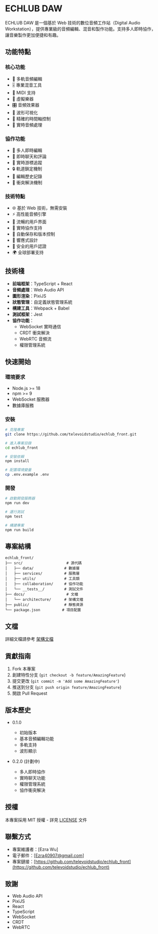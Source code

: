 # ECHLUB DAW

ECHLUB DAW 是一個基於 Web 技術的數位音頻工作站（Digital Audio Workstation），提供專業級的音頻編輯、混音和製作功能。支持多人即時協作，讓音樂製作更加便捷和有趣。

## 功能特點

### 核心功能

- 🎵 多軌音頻編輯
- 🎚️ 專業混音工具
- 🎼 MIDI 支持
- 🎹 虛擬樂器
- 🎛️ 音頻效果器
- 🎨 波形可視化
- 🎯 精確的時間軸控制
- 🔄 實時音頻處理

### 協作功能

- 👥 多人即時編輯
- 💬 即時聊天和評論
- 👀 實時游標追蹤
- 🔒 軌道鎖定機制
- 📝 編輯歷史記錄
- 🔄 衝突解決機制

### 技術特點

- 🌐 基於 Web 技術，無需安裝
- ⚡ 高性能音頻引擎
- 🎨 流暢的用戶界面
- 🔄 實時協作支持
- 💾 自動保存和版本控制
- 📱 響應式設計
- 🔐 安全的用戶認證
- 🌍 全球部署支持

## 技術棧

- **前端框架**：TypeScript + React
- **音頻處理**：Web Audio API
- **圖形渲染**：PixiJS
- **狀態管理**：自定義狀態管理系統
- **構建工具**：Webpack + Babel
- **測試框架**：Jest
- **協作功能**：
  - WebSocket 實時通信
  - CRDT 衝突解決
  - WebRTC 音頻流
  - 權限管理系統

## 快速開始

### 環境要求

- Node.js >= 18
- npm >= 9
- WebSocket 服務器
- 數據庫服務

### 安裝

```bash
# 克隆專案
git clone https://github.com/televoidstudio/echlub_front.git

# 進入專案目錄
cd echlub_front

# 安裝依賴
npm install

# 配置環境變量
cp .env.example .env
```

### 開發

```bash
# 啟動開發服務器
npm run dev

# 運行測試
npm test

# 構建專案
npm run build
```

## 專案結構

```
echlub_front/
├── src/                    # 源代碼
│   ├── data/              # 數據層
│   ├── services/          # 服務層
│   ├── utils/             # 工具類
│   ├── collaboration/     # 協作功能
│   └── __tests__/         # 測試文件
├── docs/                   # 文檔
│   └── architecture/      # 架構文檔
├── public/                # 靜態資源
└── package.json          # 項目配置
```

## 文檔

詳細文檔請參考 [架構文檔](docs/architecture/README.md)

## 貢獻指南

1. Fork 本專案
2. 創建特性分支 (`git checkout -b feature/AmazingFeature`)
3. 提交更改 (`git commit -m 'Add some AmazingFeature'`)
4. 推送到分支 (`git push origin feature/AmazingFeature`)
5. 開啟 Pull Request

## 版本歷史

- 0.1.0
  - 初始版本
  - 基本音頻編輯功能
  - 多軌支持
  - 波形顯示

- 0.2.0 (計劃中)
  - 多人即時協作
  - 實時聊天功能
  - 權限管理系統
  - 協作衝突解決

## 授權

本專案採用 MIT 授權 - 詳見 [LICENSE](LICENSE) 文件

## 聯繫方式

- 專案維護者：[Ezra Wu]
- 電子郵件：[Ezra40907@gmail.com]
- 專案鏈接：[https://github.com/televoidstudio/echlub_front](https://github.com/televoidstudio/echlub_front)

## 致謝

- Web Audio API
- PixiJS
- React
- TypeScript
- WebSocket
- CRDT
- WebRTC
